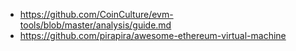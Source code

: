 - https://github.com/CoinCulture/evm-tools/blob/master/analysis/guide.md
- https://github.com/pirapira/awesome-ethereum-virtual-machine
